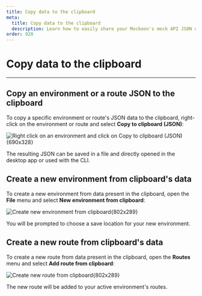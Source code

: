 ```yaml
---
title: Copy data to the clipboard
meta:
  title: Copy data to the clipboard
  description: Learn how to easily share your Mockoon's mock API JSON definitions with your team by copying them to the clipboard and importing them in the application
order: 920
---
```


# Copy data to the clipboard

---

## Copy an environment or a route JSON to the clipboard

To copy a specific environment or route's JSON data to the clipboard, right-click on the environment or route and select **Copy to clipboard (JSON)**:

![Right click on an environment and click on Copy to clipboard (JSON){690x328}](docs-img:export-clipboard-env.png)

The resulting JSON can be saved in a file and directly opened in the desktop app or used with the CLI.

## Create a new environment from clipboard's data

To create a new environment from data present in the clipboard, open the **File** menu and select **New environment from clipboard**:

![Create new environment from clipboard{802x289}](/images/docs/shared/new-environment-from-clipboard.png)

You will be prompted to choose a save location for your new environment.

## Create a new route from clipboard's data

To create a new route from data present in the clipboard, open the **Routes** menu and select **Add route from clipboard**:

![Create new route from clipboard{802x289}](/images/docs/shared/new-environment-from-clipboard.png)

The new route will be added to your active environment's routes.
